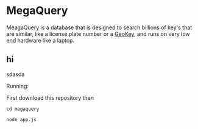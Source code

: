 # MegaQuery
MeagaQuery is a database that is designed to search billions of key's that are similar, like a license plate number or a [GeoKey](https://github.com/lakefox/goekey), and runs on very low end hardware like a laptop.
## hi

sdasda

Running:

First download this repository then
```
cd megaquery

node app.js
```

